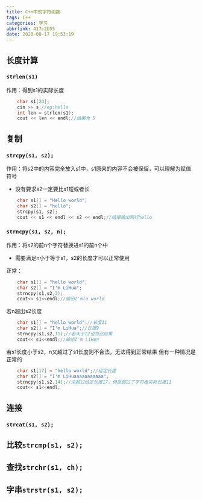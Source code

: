 ```yaml
---
title: C++中的字符函数
tags: C++
categories: 学习
abbrlink: 417c2b55
date: 2020-08-17 19:53:19
---
```

## 长度计算
### `strlen(s1)`
作用：得到s1的实际长度
```cpp
    char s1[20];
    cin >> s;//eg:hello
    int len = strlen(s1);
    cout << len << endl;//结果为 5
```
## 复制
### `strcpy(s1, s2);`
作用：将s2中的内容完全放入s1中，s1原来的内容不会被保留，可以理解为赋值符号
- 没有要求s2一定要比s1短或者长

```cpp
    char s1[] = "Hello world";
    char s2[] = "hello";
    strcpy(s1, s2);
    cout << s1 << endl << s2 << endl;//结果输出两行hello
```
### `strncpy(s1, s2, n);`
作用：将s2的前n个字符替换进s1的前n个中
- 需要满足n小于等于s1，s2的长度才可以正常使用

正常：
```cpp
    char s1[] = "hello world";
    char s2[] = "I'm LiHua";
    strncpy(s1,s2,3);
    cout<< s1<<endl;//输出I'mlo world
```
若n超出s2长度
```cpp
    char s1[] = "hello world";//长度11
    char s2[] = "I'm LiHua";//长度9
    strncpy(s1,s2,11);//若大于12也为此结果
    cout<< s1<<endl;//输出I'm LiHua
```
若s1长度小于s2，n又超过了s1长度则不合法，无法得到正常结果
但有一种情况是正常的
```cpp
    char s1[17] = "hello world";//给定长度
    char s2[] = "I'm LiHuaaaaaaaaaaa";
    strncpy(s1,s2,14);//未超过给定长度17，但是超过了字符串实际长度11
    cout<< s1<<endl;
```
## 连接
### `strcat(s1, s2);`


## 比较`strcmp(s1, s2);`
## 查找`strchr(s1, ch);`
## 字串`strstr(s1, s2);`
